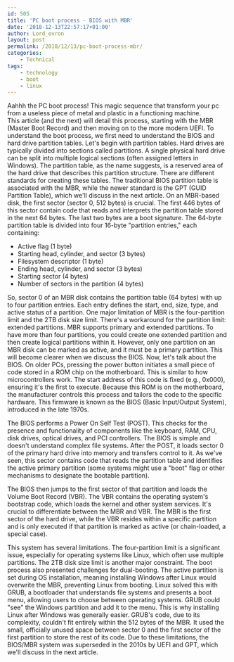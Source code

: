 ```yaml
---
id: 505
title: 'PC boot process - BIOS with MBR'
date: '2018-12-13T22:57:17+01:00'
author: Lord_evron
layout: post
permalink: /2018/12/13/pc-boot-process-mbr/
categories:
    - Technical
tags:
    - technology
    - boot
    - linux
---
```


Aahhh the PC boot process! This magic sequence that transform your pc from a useless piece of metal and plastic in a functioning machine.  
This article (and the next) will detail this process, starting with the MBR (Master Boot Record) and then moving on to the more modern UEFI.
To understand the boot process, we first need to understand the BIOS and hard drive partition tables. Let's begin with partition tables.
Hard drives are typically divided into sections called partitions.  A single physical hard drive can be split into multiple logical sections 
(often assigned letters in Windows). The partition table, as the name suggests, is a reserved area of the hard drive that describes this partition structure. 
There are different standards for creating these tables. The traditional BIOS partition table is associated with the MBR, 
while the newer standard is the GPT (GUID Partition Table), which we'll discuss in the next article.
On an MBR-based disk, the first sector (sector 0, 512 bytes) is crucial. 
The first 446 bytes of this sector contain code that reads and interprets the partition table stored in the next 64 bytes. 
The last two bytes are a boot signature. The 64-byte partition table is divided into four 16-byte "partition entries," each containing:

- Active flag (1 byte)
- Starting head, cylinder, and sector (3 bytes)
- Filesystem descriptor (1 byte)
- Ending head, cylinder, and sector (3 bytes)
- Starting sector (4 bytes)
- Number of sectors in the partition (4 bytes)

So, sector 0 of an MBR disk contains the partition table (64 bytes) with up to four partition entries. Each entry defines the start, end, size, type, and active status of a partition.
One major limitation of MBR is the four-partition limit and the 2TB disk size limit. 
There's a workaround for the partition limit: extended partitions.  MBR supports primary and extended partitions. 
To have more than four partitions, you could create one extended partition and then create logical partitions within it. 
However, only one partition on an MBR disk can be marked as active, and it must be a primary partition. 
This will become clearer when we discuss the BIOS.
Now, let's talk about the BIOS.  On older PCs, pressing the power button initiates a small piece of code stored in a ROM chip on the motherboard. 
This is similar to how microcontrollers work. The start address of this code is fixed (e.g., 0x000), ensuring it's the first to execute. 
Because this ROM is on the motherboard, the manufacturer controls this process and tailors the code to the specific hardware. 
This firmware is known as the BIOS (Basic Input/Output System), introduced in the late 1970s.


The BIOS performs a Power On Self Test (POST).  This checks for the presence and functionality of components like the keyboard, 
RAM, CPU, disk drives, optical drives, and PCI controllers.  The BIOS is simple and doesn't understand complex file systems. 
After the POST, it loads sector 0 of the primary hard drive into memory and transfers control to it. 
As we've seen, this sector contains code that reads the partition table and identifies the active primary partition 
(some systems might use a "boot" flag or other mechanisms to designate the bootable partition).


The BIOS then jumps to the first sector of that partition and loads the Volume Boot Record (VBR). 
The VBR contains the operating system's bootstrap code, which loads the kernel and other system services.
It's crucial to differentiate between the MBR and VBR. The MBR is the first sector of the hard drive, while the VBR resides within 
a specific partition and is only executed if that partition is marked as active (or chain-loaded, a special case).


This system has several limitations. The four-partition limit is a significant issue, especially for operating systems like Linux, 
which often use multiple partitions. The 2TB disk size limit is another major constraint.
The boot process also presented challenges for dual-booting. The active partition is set during OS installation, 
meaning installing Windows after Linux would overwrite the MBR, preventing Linux from booting. Linux solved this with GRUB,
a bootloader that understands file systems and presents a boot menu, allowing users to choose between operating systems. 
GRUB could "see" the Windows partition and add it to the menu. This is why installing Linux after Windows was generally easier.
GRUB's code, due to its complexity, couldn't fit entirely within the 512 bytes of the MBR. 
It used the small, officially unused space between sector 0 and the first sector of the first partition to store the rest of its code.
Due to these limitations, the BIOS/MBR system was superseded in the 2010s by UEFI and GPT, which we'll discuss in the next article.
